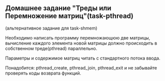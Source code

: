 ## Домашнее задание "Треды или Перемножение матриц"(task-pthread)

(альтернативное задание для task-shmem)

Необходимо написать программу перемножающюю две матрицы, вычисление каждого элемента новой матрицы должно происходить в собственном треде(pthread) параллельно.

Параметры и содержимое матриц читать с стандартного потока ввода.

Понадобится: pthread_create, pthread_join, pthread_exit и не забывайте проверять коды возврата функций.
